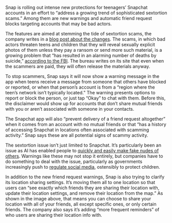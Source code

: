 Snap is rolling out intense new protections for teenagers’ Snapchat accounts in an effort to “address a growing trend of sophisticated sextortion scams.” Among them are new warnings and automatic friend request blocks targeting accounts that may be bad actors.

The features are aimed at stemming the tide of sextortion scams, the company writes in a [blog post about the changes](https://values.snap.com/news/new-features-to-help-protect-our-community?lang=en-US). The scams, in which bad actors threaten teens and children that they will reveal sexually explicit photos of them unless they pay a ransom or send more such material, is a growing problem that “has resulted in an alarming number of deaths by suicide,” [according to the FBI](https://www.fbi.gov/how-we-can-help-you/scams-and-safety/common-scams-and-crimes/sextortion?lang=en-US). The bureau writes on its site that even when the scammers are paid, they will often release the materials anyway.

To stop scammers, Snap says it will now show a warning message in the app when teens receive a message from someone that others have blocked or reported, or when that person’s account is from a “region where the teen’s network isn’t typically located.” The warning presents options to report or block the person, or just tap “Okay” to chat with them. Before this, the disclaimer would show up for accounts that don’t share mutual friends with you or aren’t associated with someone in your contacts.

The Snapchat app will also “prevent delivery of a friend request altogether” when it comes from an account with no mutual friends or that “has a history of accessing Snapchat in locations often associated with scamming activity.” Snap says these are all potential signs of scammy activity.

The sextortion issue isn’t just limited to Snapchat. It’s particularly been an issue as AI has enabled people to [quickly and easily make fake nudes of others](/2023/11/6/23948366/sextortion-is-increasing-amid-rise-in-ai-generated-nudes). Warnings like these may not stop it entirely, but companies have to do something to deal with the issue, particularly as governments increasingly push to [regulate social media](/2024/2/29/24086559/kids-online-safety-act-schatz-tech-groups), ostensibly to protect children.

In addition to the new friend request warnings, Snap is also trying to clarify its location sharing settings. It’s moving them all to one location so that users can “see exactly which friends they are sharing their location with, update their location settings, and remove their location from the map.” As shown in the image above, that means you can choose to share your location with all of your friends, all except specific ones, or only certain friends. The company also says it’s adding “more frequent reminders” of who users are sharing their location info with.
